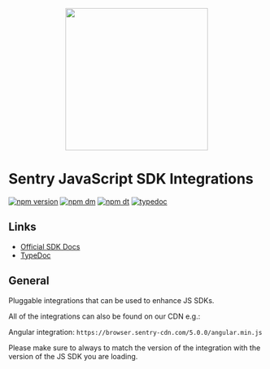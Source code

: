 <p align="center">
  <a href="https://sentry.io" target="_blank" align="center">
    <img src="https://sentry-brand.storage.googleapis.com/sentry-logo-black.png" width="280">
  </a>
  <br />
</p>

# Sentry JavaScript SDK Integrations

[![npm version](https://img.shields.io/npm/v/csii-sentry-integrations.svg)](https://www.npmjs.com/package/csii-sentry-integrations)
[![npm dm](https://img.shields.io/npm/dm/csii-sentry-integrations.svg)](https://www.npmjs.com/package/csii-sentry-integrations)
[![npm dt](https://img.shields.io/npm/dt/csii-sentry-integrations.svg)](https://www.npmjs.com/package/csii-sentry-integrations)
[![typedoc](https://img.shields.io/badge/docs-typedoc-blue.svg)](http://getsentry.github.io/sentry-javascript/)

## Links

- [Official SDK Docs](https://docs.sentry.io/quickstart/)
- [TypeDoc](http://getsentry.github.io/sentry-javascript/)

## General

Pluggable integrations that can be used to enhance JS SDKs.

All of the integrations can also be found on our CDN e.g.:

Angular integration: `https://browser.sentry-cdn.com/5.0.0/angular.min.js`

Please make sure to always to match the version of the integration with the version of the JS SDK you are loading.
